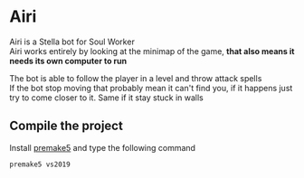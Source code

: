 # Airi
Airi is a Stella bot for Soul Worker\
Airi works entirely by looking at the minimap of the game, **that also means it needs its own computer to run**

The bot is able to follow the player in a level and throw attack spells\
If the bot stop moving that probably mean it can't find you, if it happens just try to come closer to it. Same if it stay stuck in walls

## Compile the project
Install [premake5](https://premake.github.io/download/) and type the following command
```
premake5 vs2019
```
